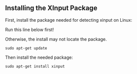 ## Installing the XInput Package

First, install the package needed for detecting xinput on Linux:

 

Run this line below first!

Otherwise, the install may not locate the package.
```
sudo apt-get update
```

Then install the needed package:
```
sudo apt-get install xinput
```
 
